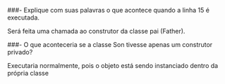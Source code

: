 ###- Explique com suas palavras o que acontece quando a linha 15 é executada. 

Será feita uma chamada ao construtor da classe pai (Father).

###- O que aconteceria se a classe Son tivesse apenas um construtor privado?

Executaria normalmente, pois o objeto está sendo instanciado dentro da própria classe